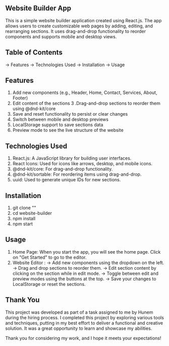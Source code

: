 ## Website Builder App
This is a simple website builder application created using React.js. The app allows users to create customizable web pages by adding, editing, and rearranging sections. It uses drag-and-drop functionality to reorder components and supports mobile and desktop views.

## Table of Contents
-> Features
-> Technologies Used
-> Installation
-> Usage

##  Features
1. Add new components (e.g., Header, Home, Contact, Services, About, Footer)
2. Edit content of the sections
3 .Drag-and-drop sections to reorder them using @dnd-kit/core
4. Save and reset functionality to persist or clear changes
5. Switch between mobile and desktop previews
6. LocalStorage support to save sections data
7. Preview mode to see the live structure of the website

## Technologies Used
1. React.js: A JavaScript library for building user interfaces.
2. React Icons: Used for icons like arrows, desktop, and mobile icons.
3. @dnd-kit/core: For drag-and-drop functionality.
4. @dnd-kit/sortable: For reordering items using drag-and-drop.
5. uuid: Used to generate unique IDs for new sections.

## Installation
1. git clone ""
2. cd website-builder
3. npm install
4. npm start

## Usage
1. Home Page: When you start the app, you will see the home page. Click on "Get Started" to go to the editor.
2. Website Editor :
   -> Add new components using the dropdown on the left.
   -> Drag and drop sections to reorder them.
   -> Edit section content by clicking on the section while in edit mode.
   -> Toggle between edit and preview modes using the buttons at the top.
   -> Save your changes to LocalStorage or reset the sections.

## Thank You
This project was developed as part of a task assigned to me by Hunem during the hiring process. I completed this project by exploring various tools and techniques, putting in my best effort to deliver a functional and creative solution. It was a great opportunity to learn and showcase my abilities.

Thank you for considering my work, and I hope it meets your expectations!
